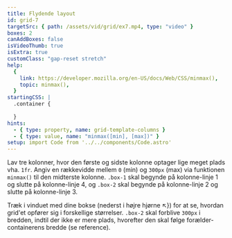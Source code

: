 ```yaml
---
title: Flydende layout
id: grid-7
targetSrc: { path: /assets/vid/grid/ex7.mp4, type: "video" }
boxes: 2
canAddBoxes: false
isVideoThumb: true
isExtra: true
customClass: "gap-reset stretch"
help:
  {
    link: https://developer.mozilla.org/en-US/docs/Web/CSS/minmax(),
    topic: minmax(),
  }
startingCSS: |
  .container {
    
  }
hints:
  - { type: property, name: grid-template-columns }
  - { type: value, name: "minmax([min], [max])" }
setup: import Code from '../../components/Code.astro'
---
```


Lav tre kolonner, hvor den første og sidste kolonne optager lige meget plads vha. <Code>1fr</Code>. Angiv en rækkevidde mellem <Code>0</Code> (min) og <Code>300px</Code> (max) via funktionen <Code>minmax()</Code> til den midterste kolonne. <Code type="selector">.box-1</Code> skal begynde på kolonne-linje 1 og slutte på kolonne-linje 4, og <Code type="selector">.box-2</Code> skal begynde på kolonne-linje 2 og slutte på kolonne-linje 3.

Træk i vinduet med dine bokse (nederst i højre hjørne <span class="resize">↖</span>}) for at se, hvordan grid'et opfører sig i forskellige størrelser. <Code type="selector">.box-2</Code> skal forblive <Code>300px</Code> i bredden, indtil der ikke er mere plads, hvorefter den skal følge forælder-containerens bredde (se reference).
